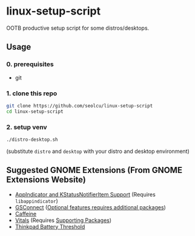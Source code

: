 # linux-setup-script

OOTB productive setup script for some distros/desktops.

## Usage

### 0. prerequisites

- git

### 1. clone this repo

```bash
git clone https://github.com/seolcu/linux-setup-script
cd linux-setup-script
```

### 2. setup venv

```bash
./distro-desktop.sh
```

(substitute `distro` and `desktop` with your distro and desktop environment)

## Suggested GNOME Extensions (From GNOME Extensions Website)

- [AppIndicator and KStatusNotifierItem Support](https://extensions.gnome.org/extension/615/appindicator-support/) (Requires `libappindicator`)
- [GSConnect](https://extensions.gnome.org/extension/1319/gsconnect/) ([Optional features requires additional packages](https://github.com/GSConnect/gnome-shell-extension-gsconnect/wiki/Installation#optional-features))
- [Caffeine](https://extensions.gnome.org/extension/517/caffeine/)
- [Vitals](https://extensions.gnome.org/extension/1460/vitals/) (Requires [Supporting Packages](https://github.com/corecoding/Vitals?tab=readme-ov-file#1-install-support-packages))
- [Thinkpad Battery Threshold](https://extensions.gnome.org/extension/4798/thinkpad-battery-threshold/)
